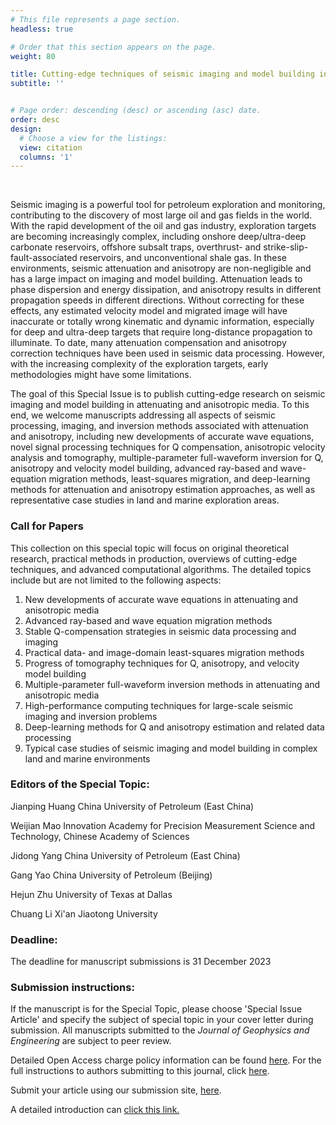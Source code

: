 ```yaml
---
# This file represents a page section.
headless: true

# Order that this section appears on the page.
weight: 80

title: Cutting-edge techniques of seismic imaging and model building in attenuating and anisotropic media
subtitle: ''


# Page order: descending (desc) or ascending (asc) date.
order: desc
design:
  # Choose a view for the listings:
  view: citation
  columns: '1'
---
```


<br />

Seismic imaging is a powerful tool for petroleum exploration and monitoring, contributing to the discovery of most large oil and gas fields in the world. With the rapid development of the oil and gas industry, exploration targets are becoming increasingly complex, including onshore deep/ultra-deep carbonate reservoirs, offshore subsalt traps, overthrust- and strike-slip-fault-associated reservoirs, and unconventional shale gas. In these environments, seismic attenuation and anisotropy are non-negligible and has a large impact on imaging and model building. Attenuation leads to phase dispersion and energy dissipation, and anisotropy results in different propagation speeds in different directions. Without correcting for these effects, any estimated velocity model and migrated image will have inaccurate or totally wrong kinematic and dynamic information, especially for deep and ultra-deep targets that require long-distance propagation to illuminate. To date, many attenuation compensation and anisotropy correction techniques have been used in seismic data processing. However, with the increasing complexity of the exploration targets, early methodologies might have some limitations.

The goal of this Special Issue is to publish cutting-edge research on seismic imaging and model building in attenuating and anisotropic media. To this end, we welcome manuscripts addressing all aspects of seismic processing, imaging, and inversion methods associated with attenuation and anisotropy, including new developments of accurate wave equations, novel signal processing techniques for Q compensation, anisotropic velocity analysis and tomography, multiple-parameter full-waveform inversion for Q, anisotropy and velocity model building, advanced ray-based and wave-equation migration methods, least-squares migration, and deep-learning methods for attenuation and anisotropy estimation approaches, as well as representative case studies in land and marine exploration areas.

### Call for Papers

This collection on this special topic will focus on original theoretical research, practical methods in production, overviews of cutting-edge techniques, and advanced computational algorithms. The detailed topics include but are not limited to the following aspects:

1. New developments of accurate wave equations in attenuating and anisotropic media
2. Advanced ray-based and wave equation migration methods
3. Stable Q-compensation strategies in seismic data processing and imaging
4. Practical data- and image-domain least-squares migration methods
5. Progress of tomography techniques for Q, anisotropy, and velocity model building
6. Multiple-parameter full-waveform inversion methods in attenuating and anisotropic media
7. High-performance computing techniques for large-scale seismic imaging and inversion problems
8. Deep-learning methods for Q and anisotropy estimation and related data processing
9. Typical case studies of seismic imaging and model building in complex land and marine environments

### Editors of the Special Topic:

Jianping Huang
China University of Petroleum (East China)

Weijian Mao
Innovation Academy for Precision Measurement Science and Technology, Chinese Academy of Sciences

Jidong Yang
China University of Petroleum (East China)

Gang Yao
China University of Petroleum (Beijing)

Hejun Zhu
University of Texas at Dallas

Chuang Li
Xi'an Jiaotong University

### Deadline:

The deadline for manuscript submissions is 31 December 2023

### Submission instructions:

If the manuscript is for the Special Topic, please choose 'Special Issue Article' and specify the subject of special topic in your cover letter during submission. All manuscripts submitted to the *Journal of Geophysics and Engineering* are subject to peer review. 

Detailed Open Access charge policy information can be found [here](https://academic.oup.com/jge/pages/General_Instructions).
For the full instructions to authors submitting to this journal, click [here](https://academic.oup.com/jge/pages/General_Instructions).

Submit your article using our submission site, [here](https://mc.manuscriptcentral.com/jge).


A detailed introduction can [click this link.](https://academic.oup.com/jge/pages/techniques-of-seismic-imaging-and-model-building-in-attenuating-and-anisotropic-media)

